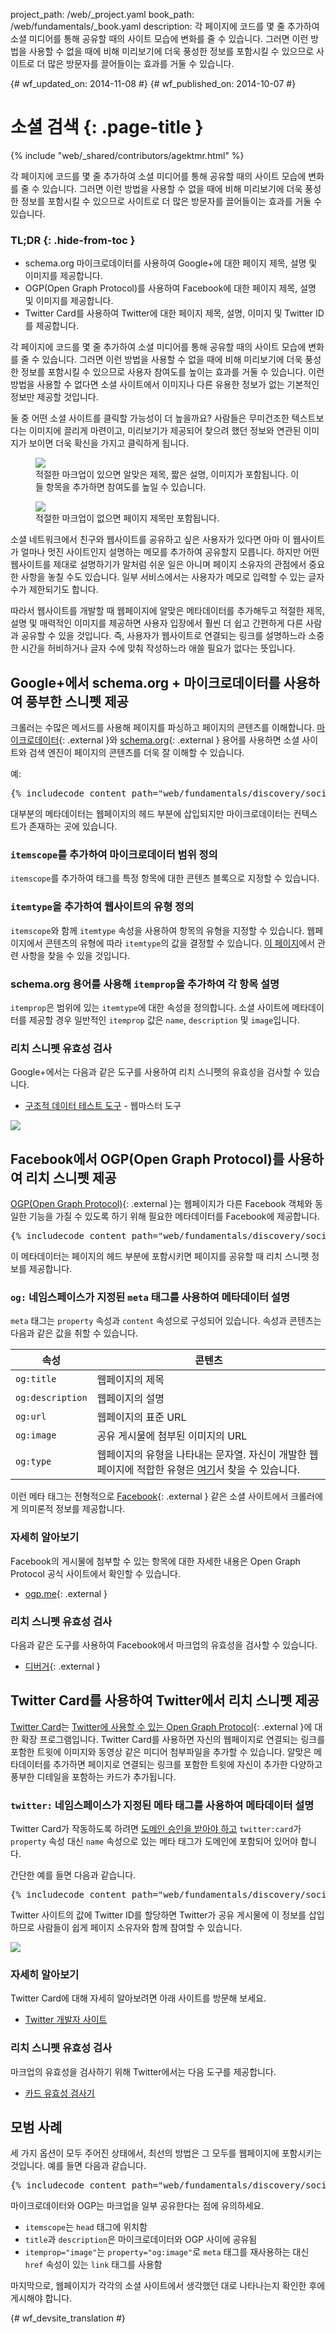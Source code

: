 project_path: /web/_project.yaml
book_path: /web/fundamentals/_book.yaml
description: 각 페이지에 코드를 몇 줄 추가하여 소셜 미디어를 통해 공유할 때의 사이트 모습에 변화를 줄 수 있습니다. 그러면 이런 방법을 사용할 수 없을 때에 비해 미리보기에 더욱 풍성한 정보를 포함시킬 수 있으므로 사이트로 더 많은 방문자를 끌어들이는 효과를 거둘 수 있습니다.

{# wf_updated_on: 2014-11-08 #}
{# wf_published_on: 2014-10-07 #}

# 소셜 검색 {: .page-title }

{% include "web/_shared/contributors/agektmr.html" %}

각 페이지에 코드를 몇 줄 추가하여 소셜 미디어를 통해 공유할 때의
사이트 모습에 변화를 줄 수 있습니다. 그러면 이런 방법을 사용할 수 없을 때에 비해
미리보기에 더욱 풍성한 정보를 포함시킬 수 있으므로
사이트로 더 많은 방문자를 끌어들이는 효과를 거둘 수 있습니다.


### TL;DR {: .hide-from-toc }
- schema.org 마이크로데이터를 사용하여 Google+에 대한 페이지 제목, 설명 및 이미지를 제공합니다.
- OGP(Open Graph Protocol)를 사용하여 Facebook에 대한 페이지 제목, 설명 및 이미지를 제공합니다.
- Twitter Card를 사용하여 Twitter에 대한 페이지 제목, 설명, 이미지 및 Twitter ID를 제공합니다.

각 페이지에 코드를 몇 줄 추가하여 소셜 미디어를 통해 공유할 때의
사이트 모습에 변화를 줄 수 있습니다. 그러면 이런 방법을 사용할 수 없을 때에 비해
미리보기에 더욱 풍성한 정보를 포함시킬 수 있으므로 사용자 참여도를 높이는 효과를 거둘 수 있습니다.
이런 방법을 사용할 수 없다면
소셜 사이트에서 이미지나 다른 유용한 정보가 없는 기본적인 정보만 제공할 것입니다.

둘 중 어떤 소셜 사이트를 클릭할 가능성이 더 높을까요? 사람들은 무미건조한 텍스트보다는
이미지에 끌리게 마련이고, 미리보기가 제공되어 찾으려 했던 정보와 연관된 이미지가 보이면
더욱 확신을 가지고 클릭하게 됩니다.

<div class="attempt-left">
  <figure>
    <img src="imgs/gplus-snippet-2.png" srcset="imgs/gplus-snippet-2.png 1x,
      imgs/gplus-snippet-2-2x.png 2x" />
    <figcaption class="success">
      적절한 마크업이 있으면 알맞은 제목, 짧은
      설명, 이미지가 포함됩니다. 이들 항목을 추가하면
      참여도를 높일 수 있습니다.
     </figcaption>
  </figure>
</div>
<div class="attempt-right">
  <figure>
    <img src="imgs/gplus-snippet-1.png" srcset="imgs/gplus-snippet-1.png 1x,
      imgs/gplus-snippet-1-2x.png 2x" />
    <figcaption class="warning">
      적절한 마크업이 없으면 페이지 제목만
      포함됩니다.
     </figcaption>
  </figure>
</div>

<div style="clear:both;"></div>

소셜 네트워크에서 친구와 웹사이트를 공유하고 싶은 사용자가 있다면
아마 이 웹사이트가 얼마나 멋진 사이트인지 설명하는 메모를 추가하여 공유할지 모릅니다.
하지만 어떤 웹사이트를 제대로 설명하기가 말처럼 쉬운 일은 아니며 페이지 소유자의 관점에서 중요한 사항을
놓칠 수도 있습니다. 일부 서비스에서는 사용자가 메모로 입력할 수 있는 글자 수가
제한되기도 합니다.

따라서 웹사이트를 개발할 때 웹페이지에 알맞은 메타데이터를 추가해두고 적절한
제목, 설명 및 매력적인 이미지를 제공하면 사용자 입장에서 훨씬 더 쉽고 간편하게 다른 사람과
공유할 수 있을 것입니다. 즉, 사용자가 웹사이트로 연결되는 링크를 설명하느라
소중한 시간을 허비하거나 글자 수에 맞춰 작성하느라 애쓸 필요가 없다는 뜻입니다.

## Google+에서 schema.org + 마이크로데이터를 사용하여 풍부한 스니펫 제공

크롤러는 수많은 메서드를 사용해 페이지를 파싱하고 페이지의 콘텐츠를 이해합니다. [마이크로데이터](http://www.w3.org/TR/microdata/){: .external }와
[schema.org](https://schema.org/){: .external } 용어를
사용하면 소셜 사이트와 검색 엔진이 페이지의 콘텐츠를
더욱 잘 이해할 수 있습니다.

예:

<pre class="prettyprint">
{% includecode content_path="web/fundamentals/discovery/social-discovery/_code/social-sites.html" region_tag="microdata" adjust_indentation="auto" %}
</pre>

대부분의 메타데이터는 웹페이지의 헤드 부분에 삽입되지만 마이크로데이터는
컨텍스트가 존재하는 곳에 있습니다.

### `itemscope`를 추가하여 마이크로데이터 범위 정의
`itemscope`를 추가하여 태그를 특정 항목에 대한 콘텐츠 블록으로
지정할 수 있습니다.

### `itemtype`을 추가하여 웹사이트의 유형 정의
`itemscope`와 함께 `itemtype` 속성을 사용하여 항목의 유형을 지정할 수
있습니다. 웹페이지에서 콘텐츠의 유형에 따라 `itemtype`의 값을 결정할 수
있습니다. [이 페이지](https://schema.org/docs/full.html)에서 관련 사항을 찾을 수 있을
것입니다.

### schema.org 용어를 사용해 `itemprop`을 추가하여 각 항목 설명
`itemprop`은 범위에 있는 `itemtype`에 대한 속성을 정의합니다. 소셜 사이트에
메타데이터를 제공할 경우 일반적인 `itemprop` 값은 `name`, `description`
및 `image`입니다.

### 리치 스니펫 유효성 검사
Google+에서는 다음과 같은 도구를 사용하여 리치 스니펫의 유효성을 검사할 수 있습니다.

* [구조적 데이터 테스트 도구](https://www.google.com/webmasters/tools/richsnippets) - 웹마스터 도구

<img src="imgs/webmaster-tools.png" srcset="imgs/webmaster-tools.png 1x, imgs/webmaster-tools-2x.png 2x" />

## Facebook에서 OGP(Open Graph Protocol)를 사용하여 리치 스니펫 제공

[OGP(Open Graph Protocol)](http://ogp.me/){: .external }는 웹페이지가
다른 Facebook 객체와 동일한 기능을 가질 수 있도록 하기 위해 필요한
메타데이터를 Facebook에 제공합니다.

<pre class="prettyprint">
{% includecode content_path="web/fundamentals/discovery/social-discovery/_code/social-sites.html" region_tag="ogp" adjust_indentation="auto" %}
</pre>

이 메타데이터는 페이지의 헤드 부분에 포함시키면 페이지를 공유할 때 리치 스니펫
정보를 제공합니다.

### `og:` 네임스페이스가 지정된 `meta` 태그를 사용하여 메타데이터 설명
`meta` 태그는 `property` 속성과 `content` 속성으로 구성되어 있습니다.
속성과 콘텐츠는 다음과 같은 값을 취할 수 있습니다.

<table>
  <thead>
    <tr>
      <th data-th="Property">속성</th>
      <th data-th="Content">콘텐츠</th>
    </tr>
  </thead>
  <tbody>
    <tr>
      <td data-th="Property"><code>og:title</code></td>
      <td data-th="Content">웹페이지의 제목</td>
    </tr>
    <tr>
      <td data-th="Property"><code>og:description</code></td>
      <td data-th="Content">웹페이지의 설명</td>
    </tr>
    <tr>
      <td data-th="Property"><code>og:url</code></td>
      <td data-th="Content">웹페이지의 표준 URL</td>
    </tr>
    <tr>
      <td data-th="Property"><code>og:image</code></td>
      <td data-th="Content">공유 게시물에 첨부된 이미지의 URL</td>
    </tr>
    <tr>
      <td data-th="Property"><code>og:type</code></td>
      <td data-th="Content">웹페이지의 유형을 나타내는 문자열. 자신이 개발한 웹페이지에 적합한 유형은 <a href="https://developers.facebook.com/docs/reference/opengraph/">여기</a>서 찾을 수 있습니다.</td>
    </tr>
  </tbody>
</table>

이런 메타 태그는
전형적으로 [Facebook](https://www.facebook.com/){: .external } 같은 소셜 사이트에서 크롤러에게 의미론적 정보를 제공합니다.

### 자세히 알아보기
Facebook의 게시물에 첨부할 수 있는 항목에 대한 자세한 내용은
Open Graph Protocol 공식 사이트에서 확인할 수 있습니다.

* [ogp.me](http://ogp.me/){: .external }

### 리치 스니펫 유효성 검사
다음과 같은 도구를 사용하여 Facebook에서 마크업의 유효성을 검사할 수 있습니다.

* [디버거](https://developers.facebook.com/tools/debug/){: .external }

## Twitter Card를 사용하여 Twitter에서 리치 스니펫 제공
[Twitter Card](https://dev.twitter.com/docs/cards)는
[Twitter에 사용할 수 있는 Open Graph Protocol](https://twitter.com/){: .external }에 대한 확장 프로그램입니다. Twitter Card를
사용하면 자신의 웹페이지로 연결되는 링크를 포함한 트윗에 이미지와 동영상 같은 미디어 첨부파일을 추가할 수
있습니다. 알맞은 메타데이터를 추가하면 페이지로 연결되는 링크를 포함한 트윗에 자신이 추가한
다양하고 풍부한 디테일을 포함하는 카드가 추가됩니다.

### `twitter:` 네임스페이스가 지정된 메타 태그를 사용하여 메타데이터 설명
Twitter Card가 작동하도록 하려면 [도메인 승인을 받아야
하고](https://cards-dev.twitter.com/validator)
`twitter:card`가 `property` 속성 대신 `name` 속성으로 있는 메타 태그가 도메인에 포함되어 있어야
합니다.

간단한 예를 들면 다음과 같습니다.

<pre class="prettyprint">
{% includecode content_path="web/fundamentals/discovery/social-discovery/_code/social-sites.html" region_tag="twitter" adjust_indentation="auto" %}
</pre>

Twitter 사이트의 값에 Twitter ID를 할당하면 Twitter가 공유 게시물에 이 정보를
삽입하므로 사람들이 쉽게 페이지 소유자와 함께
참여할 수 있습니다.

<img src="imgs/twitter-card.png" srcset="imgs/twitter-card.png 1x, imgs/twitter-card-2x.png 2x" />

### 자세히 알아보기
Twitter Card에 대해 자세히 알아보려면 아래 사이트를 방문해 보세요.

* [Twitter 개발자 사이트](https://dev.twitter.com/docs/cards)

### 리치 스니펫 유효성 검사
마크업의 유효성을 검사하기 위해 Twitter에서는 다음 도구를 제공합니다.

* [카드 유효성 검사기](https://cards-dev.twitter.com/validator)

## 모범 사례
세 가지 옵션이 모두 주어진 상태에서, 최선의 방법은 그 모두를 웹페이지에
포함시키는 것입니다. 예를 들면 다음과 같습니다.

<pre class="prettyprint">
{% includecode content_path="web/fundamentals/discovery/social-discovery/_code/social-sites2.html" region_tag="best_practice" adjust_indentation="auto" %}
</pre>

마이크로데이터와 OGP는 마크업을 일부 공유한다는 점에 유의하세요.

* `itemscope`는 `head` 태그에 위치함
* `title`과 `description`은 마이크로데이터와 OGP 사이에 공유됨
* `itemprop="image"`는 `property="og:image"`로 `meta` 태그를 재사용하는 대신
`href` 속성이 있는 `link` 태그를 사용함

마지막으로, 웹페이지가 각각의 소셜 사이트에서 생각했던 대로 나타나는지 확인한 후에
게시해야 합니다.



{# wf_devsite_translation #}
